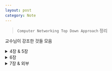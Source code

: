 ```yaml
---
layout: post
category: Note
---
```

> `Computer Networking Top Down Approach` 정리

교수님이 강조한 것들 모음

<details>
<summary>4장 & 5장</summary>
<div markdown="1">

## Network-layer function
- **Data plane** : forwarding
- **Control plane** : routing

## Forwarding & Routing
Forwarding: 라우터의 input link에서 output link로 packet으로 전달하는 내부 동작
Routing: forwarding+network의 모든 router의 packet path를 결정하는 것

## Router의 구조
### Input port
router로 들어오는 physical link와 연결. routing protocol의 정보를 전달하는 control packet은 input port에서 routing processor로 전달된다. 또한 data link layer의 기능을 수행. input port의 forwarding 결정은 복사된 table을 보고 routing processor가 아닌 각 input port에 의해서 이루어진다. forwaridng table의 lookup은 table에서 longest prefix matching rules을 찾으면 된다.

### Switching
router의 input port를 output port로 연결 이 구조를 통해 packet은 output port로 이동한다.

- **via memory** : speed limited by memory bandwidth.

- **via a bus** : 공유되는 bus로 인해 한번에 한 packet만이 bus 통해 전달된다. 만약 다른 packet이 bus를 사용중이면 도착한 packet은 input port에 대기한다.

- **via interconnection network** : bus bandwidth limitations을 해결했다. Cisco 12000!

### Input port Queuing
packet의 도착속도가 router의 처리속도보다 크면 buffer가 차기시작하고 결국 buffer가 꽉차면 packet을 버려지게 된다. HOL blocking

### Output port queueing
switch의 처리 속도가 output port가 link로 내보내는 속도보다 크다면, 한 단위시간(router의 내부에서 switch가 packet을 전송하는 시간)에 하나의 packet을 전송하므로, output port의 buffer에 packet이 쌓이면서 결국, packet loss가 발생한다. with N flows, buffer의 양은 B= RTT*C/ root(N)

### Scheduling mechanisms
- FIFO(first in first out) scheduling
- Priority scheduling
- RR(Round Robin) scheduling
- WFQ(Weighted Fair Queuing)

## IP datagram format
![ip](./image/ip.jpg)

## Compare and Contrast the IPv4 IPv6
- IPv6에는 IPv4헤더에 포함될 수 있는 대부분의 옵션이 포함되지 않은 고정길이 헤더가 있다.
- IPv6 헤더의 크기는 고정되어 Header Length 필드가 필요하지 않다.

## Routing Algorithm
- Objective : 최소 비용 path를 찾아서 packet을 전달한다.

### Link State(LS) algorithm
- Networkt topolgy 사아의 모든 link cost를 이미 알고 있는 상태에서 path를 찾는 것으로 각 노드가 link의 cost와 식별을 포함하는 packet인 link state packet을 network 상의 다른 노드로 broadcasting 함으로써 만들어진다.
- 알고리즘은 다익스트라 알고리즘이다. 다익스트라 알고리즘은 한 노드에서 다른 모든 노드에 이르는 최소 비용 경로를 모두 계산한다.
- Time Complexity: 총 체크하는 노드의 수는 n(n+1)/2이므로 O(n^2)이 된다.
- Problem: 혼잡이나 지연을 기반으로 하는 link방식을 기반으로 사용하는 모든 알고리즘에서 진동문제가 발생한다.
- Solution: traffic을 고려하면 된다. 위와 같은 problem을 막기 위해서 동시에 모든 router가 LS 알고리즘을 수행하지 못하게 한다. 혹은 LS 알고리즘의 결과를 송신하는 시간을 각 노드가 임의로 처리하도록 한다.

### Distance-Vector algorithm
- 직접 연결괸 neighbor가 주는 정보로 계산하고, 결과를 neighbor에게 열린다는 점에서 distributive이며, neighbor과 정보를 교환하지 않을 때까지 지속한다는 점에서 interative이며, 모든 노드가 asynchronous 방식으로 동작한다.
- Bellman-Ford equation(Dynamic programming)
- Problem: 중간에 이동하는 routing table의 정보들이 잘못된 경우 link cost가 증가된 경우
- Solution: Poisoned reverse. 하지만, 세 개 혹은 더 많은 노드를 포함한 routing loop는 감지 할 수가 없다.

## LS vs DV
- Message Complexity
   - LS: 각 node는 network의 각 link cost에 대해서 O(nE)
   - DV: 각 node는 직접 연결된 neighbor와 message를 교환. 단, 알고리즘을 수렴하는 데 걸리는 시간이 많이 걸릴 수 있다.

- Speed of Convergence
   - LS: O(n^2) 알고리즘, oscillations(진동)가 발생할 수 있다.
   - DV: 매우 천천히 수렴, routing loop가 발생할 수도 있다.

- Robustness
   - LS : 변질된 link cost되거나 잘못된 table 정보가 broadcasting 되는 경우 문제가 발생.
   - DV : 잘못된 node 계산이 전체 network에 확산될 우려가 있음
   - 어느것도 좋다고 할 수 없다

## AS(autonomous systems)
- Intra-AS routing : RIP, OSPF, IGRP
- Inter-AS routing: BGP

## Intra-AS
- routing among hosts, routers in same AS
- 내부 게이트웨이 프로토콜

### RIP(Routing Information Protocol)
- DV 알고리즘, UDP 사용

### OSPF(Open Shortest Path First)
- 다익스트라 알고리즘을 사용하는 Link State 알고리즘
- Security: router 사이에서의 모든 정보 교환은 인증을 받아야 한다
- 동일한 cost를 갖는 목적지까지의 여러 path가 존재할 때, OSPF는 여러 경로를 사용할 수 있다
- AS를 계층적으로 조직화 할 수 있다
- AS에서 인접한 router뿐만 아니라 다른 모든 router에게 routing information을 link state가 변결될때마다 broadcasting하며, link state가 변경되지 않아도 최소 30분 정도마다 정기적으로 link state를 broadcasting한다.

## IGRP(Interior Gateway Routing Protocol)

## Inter-AS
- routing among AS'es

### BGP(Border Gateway Protocol)
- 표준 inter AS routing protocol
- 반영구적인 TCP 연결을 사용
- eBGP: 외부, iBGP: 내부
- advertised prefix includes BGP attributes
   - AS-PATH: AS 간의 광고 경로를 보여줌
   - NEXT-HOP: indicates specific internal-AS router to next-hop AS

### BGP messages
- OPEN: opens TCP connection to remote BGP peer and authenticates sending BGP peer
- UPDATE: advertises new path (or withdraws old)
- KEEPALIVE: keeps connection alive in absence of UPDATES; also ACKs OPEN request
- NOTIFICATION: reports errors in previous msg; also used to close connection

## 왜 interAS와 intraAS routing이 따로 존재하는가
AS사이에서의 정책문제, 대형 네트워크에서의 확장성, 성능 문제


## Subnetting
네트워크 IP를 할당받는 AS가 자신의 구역 내에서 다시 물리적인 네트워크 환경을 나누기 위해 필요한 작업이다.

## CIDR(Classless InterDomain Routing)
Class를 없앤 방식, class를 구분하지 않기 때문에 어디까지가 network ID인지 알려주는 정보가 따로 필요하다.

## DHCP(Dynaminc Host Configuration Protocol)
- "plug and play" 자동으로 host와 network을 연결시켜준다.
- host IP가 고정으로 할당되거나 유동으로 할당되게 할 수 있으며, IP address뿐만 아니라 subndet mask, 첫번째 hop router, local DNS server address같은 것을 제공한다.

## SDN(Software Defined Network)
중앙 집중형으로 컨트롤하게 하는 네트워크 가상화 접근 방식

- 각 라우터들은 flow table을 가지고 있다
- control plane과 data plane 을 분리하였다
- control plane은 data plane의 스위치들로 하여금 기능들을 보낸다
- control plane에는 이미 존재하는 여러 어플리케이션을 활용한다

## Why a logically centralized control plane?
- 네트워크 관리가 쉬워짐
- 트래픽 흐름이 매우 유연해짐
- OpenFlow API를 통해 프로그래밍 된 라우터들을 이용함

## Data plane switches
fast, simple, commodity switches implementing generalized data-plane forwarding in hardware

## SDN controller
- northbound API를 통해 위에 있는 network-control 어플리케이션과 상호작용
- southbound API를 통해 아래있는 network switches와 상호작용
- 네트워크 상태 정보를 모두 가지고 있어 성능을 위한 분산 시스템, 문제에 대해 견디는 능력 등을 구현함

## Network Control apps
- 컨트롤의 중추 역할
- 내부에 있는 app들은 분산되어 필요에 따라 쓰인다
![sdn](./image/sdn.jpg)

## OpenFlow protocol
- 메세지를 전달하는 데 TCP 사용
- controller-to-switch messages
  - features : 컨트롤러는 스위치의 기능들과 응답에 대해 질의
  - configure : 컨트롤러는 스위치의 기본 파라미터들을 세팅
  - modify-state : flow table을 추가, 삭제, 수정
  - pakcet-out : 컨트롤러가 스위치로 패킷을 바로 보낼 수 있음
- switch-to-controller messages
  - packet-in : 패킷을 컨트롤러에게 보냄
  - flow-removed : flow table 목록을 스위치에서 삭제 가능함
  - port status : 포트의 변화를 컨트롤러에게 알림

## ICMP(Internet Control Message Protocol)
![icmp](./image/icmp.jpg)

dest, echo, TTL이라도 알아두기

## SNMP

</div>
</details>

<details>
<summary>6장</summary>
<div markdown="1">

## Link layer service
- frames: network layer의 datagram을 link에 적용되는 특정 link layer protocol을 따른다
- link 접속: MAC link로 frame을 전송하는 규칙에 대해 명시
- reliable delivery between adjacnet nodes
- flow control: pacing between adjacent sending and recieving nodes
- error detection(오류 검출): signal attenuation(신호 감쇠) 혹은 noise로 인해 발생한 에러들을 검출
- error correction(오류 정정): reciever은 재전송에 의존하지 않고 비트 오류를 식별하고 수정함
- half-duplex(반이중) & full-duplex(전이중)

## link layer의 위치
adaptor(aka NIC, network interface card) 혹은 chip에 있다.

## Error detection
- EDC(Error Detection and Correction bits)
- D = Data protected by error checking, may include header fields
- NOT 100% RELIABLE!
   - protocol은 some errors을 놓칠 수도 있다. 하지만 거의 안놓침
   - EDC가 클수록 기능이 좋음
- (edc) <- D 끝에 붙는다
![edc](./image/edc.jpg)

## Parity checking
parity bit는 데이터 뒤에 1을 붙여 행과 열의 1의 개수를 even으로 만듦
1이 이미 even일 경우 0을 붙인다

## Parity checking 예제

### Suppose the information content of a packet is the bit pattern 1110 0110 1001 1101 and an even parity scheme is being used. What would the value of the field containing the parity bits be for the case of a two-dimensional parity scheme?

## Internet Checksum
TCP나 UDP에 사용하는 checksum방식과 동일, 모든 비트를 다 훑기때문에 성능은 좋지 못하지만 구현이 simple

## If all the links in the Internet were to provide reliable delivery service, would the TCP reliable delivery service be redundant? Why or why not?
- IP를 사용하면 동일한 TCP 연결에 있는 datagram이 네트워크에서 다른 경로를 사용할 수 있으므로 순서가 맞지 않게 도착할 수 있다. 따라서 TCP는 올바른 순서로 byte stream을 제공하는데 필요하다.

## CRC(Cyclic redundancy check)
- more powerful error-detection coding

## Multiple Access Protocol(다중 접속 프로토콜)
- Point-To-Point : 두 router 또는 ISP router 간에 사용될 수 있다
- Broadcast : 구식 이더넷

## Mac protocol: taxonomy
- Channel partitioning
   - 시간에 따라 : TDMA
   - 주파수에 따라 : FDMA
   - 코드에 따라 : CSMA
- Random access
  - channel not divided, allow collisions
  - recover from collisions
- taking turns
  - 가장 많이 쓰이는 방식
  - 채널파티셔닝, 랜덤어세스 하는 방식을 혼합한 것

## TDMA
단점: 전송할 packet이 있는 노드가 단 하나인 경우 노드 전송률이 제한되어, 노드가 전송을 위해 자기 차례를 기다려야 한다.

## FDMA
단점 : 전송할 packet을 가진 노드가 하나있더라도 노드는 R/N의 대역폭으로 제한된다

## slotted ALOHA
- Assumptions
  - 모든 프레임이 같은 사이즈
  - time은 동일한 사이즈로 분할됨
  - slot이 시작될 때만 노드의 전송이 시작됨
  - 노드는 synchronized됨 -> 단점이 될 수 있음, slot에 동기화되어야 하는 것
  - 만약 2개 이상의 노드들이 slot에서 transmit한다면 모든 노드는 collision을 detect한다.
- 효율성
  - pakcet을 보내는 active node가 많으면 collision이 발생함. 확률적인 재전송으로 인해 전송을 하지 않는 경우가 발생하는데 이럴경우 낭비되는 slot이 발생함
  - 100 Mbps로 전송 가능한 network에서 실제 처리율은 37 Mbps보다 낮게 된다. 37이 최대임
- 장점
  - single active node는 지속적으로 full rate of channel에서 transmit된다
  - 고도로 분산됨
  - 간단함
- 단점
  - 충돌, slot 낭비
  - 노드들는 전송 시간보다 짧은 시간 내에 충돌을 감지할 수도 있다
  - clock 동기화

## Pure ALOHA
- slot이 없고 완전히 분산된 프로토콜
- frame이 도착하면 노드는 frame을 즉시 broadcast channel로 전송함
- 효율성
  - slotted ALOHA의 절반

## CSMA(carrier sense multiple access)
- Collision
  - A와 B노드가 서로 frame을 전송할 때, A에서 B 사이에는 t시간이 지나야 서로에게 frame이 도착한다고 하면, A가 channel이 비어있어서 frame을 보낸 후 t시간 이후에 B가 보낸 frame을 감지할 수 있게 된다. = Distance& Propagation delay

## CSMA/CD(collision detection)
- CSMA의 carrier sensing과 collision detection을 포함하며, 이더넷 사용
- 효율성
  - Tprop = max prop delay between 2 nodes in LAN
  - Ttrans = time to transmit max-size frame
  - 효율이 1로 수렴하려면 tprop이 0으로 trans이 무한대로 수렴해아한다
  - ALOHA보다 높은 performance를 보인다
  - 간단하고 저렴하고 분산된!

## Recall that with the CSMA/CD protocol, the adapter waits bit times after a collision, where K is drawn randomly. For , how long does the adapter wait until returning to Step 2 for a 10 Mbps broadcast channel? For a 100 Mbps broadcast channel?
- 10Mbps는 5.12msec

## Taking turns MAC protocol
- Polling : 노드 중 하나를 마스터로 지정하고 마스터 노드는 RR 방식으로 polling한다.
   - 단점: Polling 지연과 마스터 노드의 고장
- Token passing : token이라는 특수 목적을 가진 frame이 정해진 순서대로 노드 간에 전달 됨
   - 단점 : 노드가 토큰을 놓지 않을 때와 토큰 패킷이 사라지거나 손실될 경우

## MAC 주소
한 인터페이스에서 물리적으로 연결된 다른 인터페이스(same network in IP)로 프레임을 가져오는데 사용

## ARP
- IP address와 MAC address 사이에서의 변환을 지원해줌
- 각 노드는 RAM에 APR table을 갖고 있음
- 이 table에 IP address와 MAC address간이 mapping information이 있음
- 이 table에는 TTL값도 있음. 보통 20분

## ARP 동작
- 송신 node는 송신 및 수신 IP address와 MAC address를 포함하는 field를 가진 ARP packet을 만들고 subnet 안의 다른 모든 node에게 query를 한다. -> 이 때 이용하는 것이 broadcasts ARP query(FF-FF-FF-FF-FF-FF)
- packet을 수신한 node는 packet안의 IP address가 가진과 일치하는지 검사하고, 일치하면 응답 ARP packet을 query한 node에게 보낸다.
- 이 응답 ARP를 받은 송신 node는 응답 ARP packet에서 MAC address를 알아내고, 자신의 ARP table을 갱신하고, packet을 destination으로 볼수 있게 된다.
- ARP table은 자동으로 구성된다.

## 이더넷
- single chip, multiple speeds
- 심플하고 싸고
- bus : 90년대 중반까지 유명함
- start : 오늘날 유명함
   - active switch in center
- connectionless & unreliable : sending and recieving NICs 사이에 no handshaking, recieving NIC이 sending NIC에게 acks 혹은 nacks를 보내지 않음

## Switches vs routers
- 모두 store and forward
   - 라우터 : network layer devices
   - 스위치 : link layer devices
- 모두 forwarding table을 가짐
   - 라우터: compute tables using routing 알고리즘, IP 주소
   - 스위치: learn forwarding table using flooding, learning, MAC 주소

</div>
</details>

<details>
<summary>7장 & 외부</summary>
<div markdown="1">

점점 쓰기 싫어지는 구만...~

## CDMA
- encode signal = (original data) x (chipping sequence) -> 송신자가 전송하는 각 bit에 원래 data bit들 보다 훨씬 빠른 속도(칩핑률)로 변하는 신호를 곱하는 방식

## 와이파이
- 현재 802.11 무선랜을 많이 사용함
- 802.11은 BSS(basic service set, 하나 이상의 무선 station과 base station(AP)로 구성됨)을 기본 구성단위로 함
  - CSMA/CA 매체접속 프로토콜 사용
  - 충돌 검출을 하지 않고 충돌 회피 함
  - AP가 주기적으로 beacon frame을 전송하며, beacon frame에는 AP의 SSID와 MAC address가 포함된다. 무선 station은 AP로부터의 beacon frame을 찾기위해 채널을 살펴보고 가능한 AP와 결합한다.

## 802.11 충돌 피하는 방법
- CSMA을 사용해서 RTS 패킷을 BS로 전달한다
- RTS/CTS frame을 사용하면, hidden station 문제가 완화된다. 하지만 이로인해 지연과 채널 자원의 낭비가 생긴다. 실제로 RTS/CTS 방법은 긴 frame을 전송하기 위해 사용되며, frame의 길이에 대한 threshold가 정해져 있다. 하지만 보통 threshold 값이 최대 frame보다 더 길게 설정되어 있어 RTS/CTS 절차는 생략된다.

## True or false: Before an 802.11 station transmits a data frame, it must first send an RTS frame and receive a corresponding CTS frame
- False, Wireless station은 프레임이 임계값보다 더 길 때에만 RTS/CTS를 사용한다.

## 셀룰러
- FDMA/TDMA 혼합: 스펙트럼을 다수의 주파수 채널로 나누고, 각 주파수 채널을 time slot로 나눔
- CDMA : code division multiple access

## 5G 특징
- High resolution for crazy cell phone users
- Bi-directional large BW
- Less traffic
- 25 Mbps connectivity speed
- Enhanced & available connectivity just about the world
- Uploading & Downloading speed of 5G touching the
peak (up to 1 Gbps)
- Better & fast solutio

동시에 보내서 충돌발생, prepagation delay에 의해
binary exponential backoff algorithm-> n번 충돌이 발생하면 0~2^n-1까지 난수를 발생시킴, 그 중 k를 선택, k*512 delaytimes -> 충돌이 많을 수록 성능이 떨어짐
따라서 노드(트래픽)가 굉장히 낮을 때만 이더넷을 사용

Internet -> Wireless// Wifi, Cellular network(1G...6G)
와이파이와 셀룰러에 가장 큰 차이점 : 와이파이는 데이터 전송률이 높지만, AP로부터의 거리가 제한적이며 셀룰러는 전송거리가 길다.

## 블록체인
- 암호화폐와 블록체인의 관계가 어떻게 되느냐
- 블록체인의 핵심은? p2p를 쓴다. 분산시스템을 쓴다. public ledger(장부) 모든 거래 내용이 기록됨 => 디지털 암호화폐, NFT 등이 가능해짐(Crytocurrency)
- 의료기록, 성적증명서 등등 / 마이닝 <- 검증하는 것 verification
- 비트코인은 first original blockchain! 최초로 블록체인을 응용해서 만든 어플리케이션임 / double-standing problem을 해결함

## 와이어샤크

1. 와이어샤크의 수행 결과의 절반 가량을 차지하는 APR 프로토콜에 대해 간략하게 조사해보자
- 네트워크에서 IP주소를 MAC주소와 대응하기 위해 사용하는 프로토콜이다. 같은 네트워크 대역에서 통신을 하더라도 IP주소와 MAC 주소가 필요하다. 이 때, IP주소는 알고 MAC주소는 모를 때 APR프로토콜을 통해 통신이 가능하다.
2. NTP프로토콜에 대해 간략하게 조사해보자
- 인터넷을 통해 컴퓨터 시간을 최상위 동기 클럭원에 동기시키는 프로토콜이다. 네트워크 상에 분산된 시간 서버들로부터 클라이언트(호스트, 라우터 등)의 동기화.
3. 카카오톡이 사용하던 SSL프로토콜에 대해 조사해보자
- SSL은 전송계층 상에서 클라이언트, 서버에 대한 인증 및 데이터 암호화를 수행한다. 클리아언트와 서버 양단 간 응용계층 및 TCP 전송계층 사이에서 안전한 보안채널을 형성해 주는 역할을 하는 보안용 프로토콜이다.
4. SSL과 TLS를 비교해보자
- SSL은 Fortezza 알고리즘을 지원하지만 TLS는 지원하지 않습니다, SSL은 기록 프로토콜로 MAC을 사용하지만 TLS는 HMAC을 사용합니다.
5. 카카오톡을 통해 주고받는 메시지를 누군가가 쉽게 훔쳐볼 수 있는지 생각해보고 1, 2의 결과를 바탕으로 이유를 설명하여라
- 카카오톡 대화방 패킷은 AES로 암호화되어 전송되기 때문에 쉽게 훔쳐볼 수 없다.
SYN Flooding은 TCP 서비스에서 서버와 클라이언트의 연결 상태정보를 임시적으로 저장하는 공간인 “Backlog”를 버퍼 오버플로우 시키는 공격이다. 일반적으로 TCP 통신 시 클라이언트와 서버는 SYN(요청)과 ACK(응답)를 주고 받는 3-Way Handshing을 한다. 이 과정에서 서버는 클라이언트의 정보를 Backlog에 저장하고 과정이 완료되면 삭제한다. 이를 이용하여 공격자는 고의로 수많은 SYN 메시지를 전송하면서 ACK 메시지는 전송하지 않는다. ACK 메시지를 받지 못한 서버는 일정 시간동안 SYN 메시지의 수만큼 공격자의 정보를 Backlog에 저장하게 되고 SYN 패킷이 많아지면 많아질수록 서버의 Backlog는 가득 차게 된다. 결국 진짜 사용해야 하는 사용자의 요청을 받지 못하여 정상적인 서비스를 제공하지 못하게 된다.

</div>
</details>